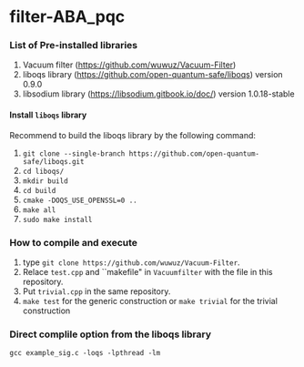 # filter-ABA_pqc

### List of Pre-installed libraries
1. Vacuum filter (https://github.com/wuwuz/Vacuum-Filter)
2. liboqs library (https://github.com/open-quantum-safe/liboqs) version 0.9.0
3. libsodium library (https://libsodium.gitbook.io/doc/) version 1.0.18-stable

#### Install `liboqs` library
Recommend to build the liboqs library by the following command: 
1. ``git clone --single-branch https://github.com/open-quantum-safe/liboqs.git``
2. ``cd liboqs/``
3. ``mkdir build``
4. ``cd build``
5. ``cmake -DOQS_USE_OPENSSL=0 ..``
6. ``make all``
7. ``sudo make install``

### How to compile and execute
1. type ``git clone https://github.com/wuwuz/Vacuum-Filter``.
2. Relace ``test.cpp`` and ``makefile" in `Vacuumfilter` with the file in this repository. 
3. Put ``trivial.cpp`` in the same repository. 
4. ``make test`` for the generic construction or ``make trivial`` for the trivial construction

### Direct complile option from the liboqs library
``gcc example_sig.c -loqs -lpthread -lm``

